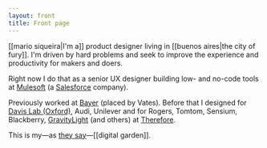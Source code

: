 ```yaml
---
layout: front
title: Front page   
---
```

[[mario siqueira|I'm a]] product designer living in [[buenos aires|the city of fury]]. I'm driven by hard problems and seek to improve the experience and productivity for makers and doers.

Right now I do that as a senior UX designer building low- and no-code tools at [Mulesoft](http://mulesoft.com) (a [Salesforce](http://salesforce.com) company). 

Previously worked at [Bayer](https://www.cropscience.bayer.com/) (placed by Vates). Before that I designed for [Davis Lab (Oxford)](https://davislab-oxford.org/see-lit-in-action-2/), Audi, Unilever and for Rogers, Tomtom, Sensium, Blackberry, [GravityLight](https://deciwatt.global/gravitylight) (and others) at [Therefore](https://www.therefore.com/).

This is my&mdash;as [they say](https://twitter.com/Mappletons/status/1250532315459194880)&mdash;[[digital garden]].